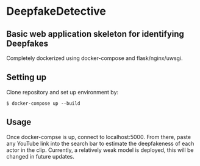 # DeepfakeDetective
## Basic web application skeleton for identifying Deepfakes 
Completely dockerized using docker-compose and flask/nginx/uwsgi.


## Setting up
Clone repository and set up environment by:

<pre><code>$ docker-compose up --build
</code></pre>

## Usage
Once docker-compse is up, connect to localhost:5000.
From there, paste any YouTube link into the search bar to estimate the deepfakeness of each actor in the clip.
Currently, a relatively weak model is deployed, this will be changed in future updates.

